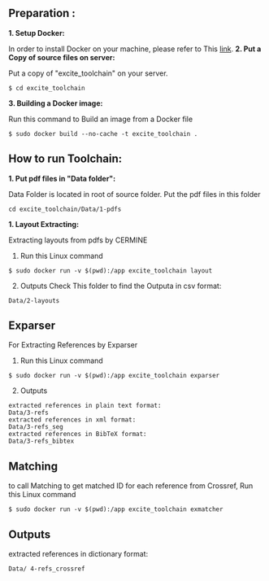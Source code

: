 ## Preparation :
**1. Setup Docker:** 

In order to install Docker on your machine, please refer to This [link](https://docs.docker.com/install/linux/docker-ce/ubuntu/#install-docker-ce-1).
**2. Put a Copy of source files on server:** 

Put a copy of "excite_toolchain" on your server.
```
$ cd excite_toolchain
```
**3. Building a Docker image:**

Run this command to Build an image from a Docker file
```
$ sudo docker build --no-cache -t excite_toolchain . 
```

## How to run Toolchain:
**1. Put pdf files in "Data folder":**

Data Folder is located in root of source folder. Put the pdf files in this folder 
```
cd excite_toolchain/Data/1-pdfs
```
**1. Layout Extracting:** 

Extracting layouts from pdfs by CERMINE

1. Run this Linux command
```
$ sudo docker run -v $(pwd):/app excite_toolchain layout
```

2. Outputs
Check This folder to find the Outputa in csv format:
```
Data/2-layouts
```
## Exparser
For Extracting References by Exparser

1. Run this Linux command
```
$ sudo docker run -v $(pwd):/app excite_toolchain exparser
```
2. Outputs
```
extracted references in plain text format:
Data/3-refs
extracted references in xml format:
Data/3-refs_seg
extracted references in BibTeX format: 
Data/3-refs_bibtex 
```

## Matching
to call Matching to get matched ID for each reference from Crossref, Run this Linux command
```
$ sudo docker run -v $(pwd):/app excite_toolchain exmatcher
```

## Outputs
extracted references in dictionary format: 
```
Data/ 4-refs_crossref
```